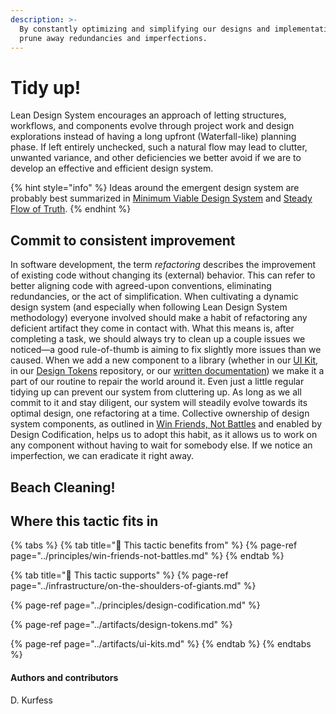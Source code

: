 ```yaml
---
description: >-
  By constantly optimizing and simplifying our designs and implementations, we
  prune away redundancies and imperfections.
---
```


# Tidy up!

Lean Design System encourages an approach of letting structures, workflows, and components evolve through project work and design explorations instead of having a long upfront \(Waterfall-like\) planning phase. If left entirely unchecked, such a natural flow may lead to clutter, unwanted variance, and other deficiencies we better avoid if we are to develop an effective and efficient design system.

{% hint style="info" %}
Ideas around the emergent design system are probably best summarized in [Minimum Viable Design System](../principles/minimum-viable-design-system.md) and [Steady Flow of Truth](../infrastructure/steady-flow-of-truth.md).
{% endhint %}

## Commit to consistent improvement

In software development, the term _refactoring_ describes the improvement of existing code without changing its \(external\) behavior. This can refer to better aligning code with agreed-upon conventions, eliminating redundancies, or the act of simplification. When cultivating a dynamic design system \(and especially when following Lean Design System methodology\) everyone involved should make a habit of refactoring any deficient artifact they come in contact with. What this means is, after completing a task, we should always try to clean up a couple issues we noticed—a good rule-of-thumb is aiming to fix slightly more issues than we caused. When we add a new component to a library \(whether in our [UI Kit](../artifacts/ui-kits.md), in our [Design Tokens](../artifacts/design-tokens.md) repository, or our [written documentation](../artifacts/a-living-handbook.md)\) we make it a part of our routine to repair the world around it. Even just a little regular tidying up can prevent our system from cluttering up. As long as we all commit to it and stay diligent, our system will steadily evolve towards its optimal design, one refactoring at a time. Collective ownership of design system components, as outlined in [Win Friends, Not Battles](../principles/win-friends-not-battles.md) and enabled by Design Codification, helps us to adopt this habit, as it allows us to work on any component without having to wait for somebody else. If we notice an imperfection, we can eradicate it right away.

## Beach Cleaning!



## Where this tactic fits in

{% tabs %}
{% tab title="🙏  This tactic benefits from" %}
{% page-ref page="../principles/win-friends-not-battles.md" %}
{% endtab %}

{% tab title="💪  This tactic supports" %}
{% page-ref page="../infrastructure/on-the-shoulders-of-giants.md" %}

{% page-ref page="../principles/design-codification.md" %}

{% page-ref page="../artifacts/design-tokens.md" %}

{% page-ref page="../artifacts/ui-kits.md" %}
{% endtab %}
{% endtabs %}

#### Authors and contributors

D. Kurfess

